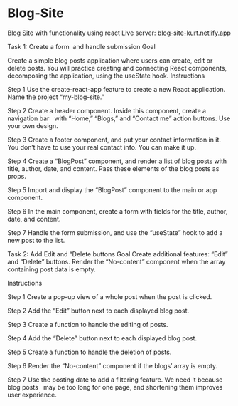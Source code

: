# Blog-Site
Blog Site with functionality using react
Live server: [blog-site-kurt.netlify.app](https://blog-site-kurt.netlify.app/)

Task 1: Create a form  and handle submission
Goal

Create a simple blog posts application where users can create, edit or delete
posts. You will practice creating and connecting React components, decomposing
the application, using the useState hook.
Instructions

Step 1
Use the create-react-app feature to create a new React application.  
Name the project “my-blog-site.”

Step 2
Create a header component. Inside this component, create a navigation bar  
with “Home,” “Blogs,” and “Contact me” action buttons. Use your own design.

Step 3
Create a footer component, and put your contact information in it. You don’t have
to use your real contact info. You can make it up.

Step 4
Create a “BlogPost” component, and render a list of blog posts with title, author,
date, and content. Pass these elements of the blog posts as props.

Step 5
Import and display the “BlogPost” component to the main or app component.

Step 6
In the main component, create a form with fields for the title, author, date, and
content.

Step 7
Handle the form submission, and use the “useState” hook to add a new post to
the list.

Task 2: Add Edit and “Delete buttons
Goal
Create additional features: “Edit” and “Delete” buttons. Render the “No-content”
component when the array containing post data is empty.

Instructions

Step 1
Create a pop-up view of a whole post when the post is clicked.

Step 2
Add the “Edit” button next to each displayed blog post.

Step 3
Create a function to handle the editing of posts.

Step 4
Add the “Delete” button next to each displayed blog post.

Step 5
Create a function to handle the deletion of posts.

Step 6
Render the “No-content” component if the blogs’ array is empty.

Step 7
Use the posting date to add a filtering feature. We need it because blog posts  
may be too long for one page, and shortening them improves user experience.
